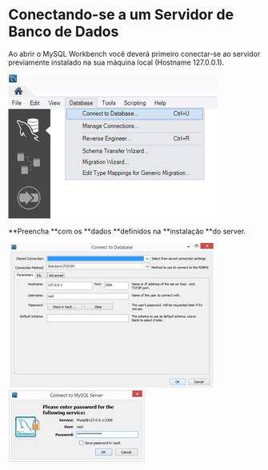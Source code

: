 # Conectando-se a um Servidor de Banco de Dados

Ao abrir o MySQL Workbench você deverá primeiro conectar-se ao servidor previamente instalado na sua máquina local \(Hostname 127.0.0.1\).

![](/assets/images/WbConnectServer.png)

**Preencha **com os **dados **definidos na **instalação **do server.

![](/assets/WbConnect2.png) ![](/assets/WbConnectPass.png)

